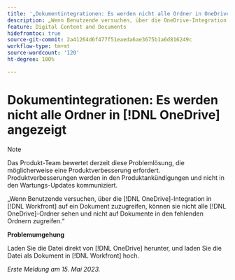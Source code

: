 ```yaml
---
title: '„Dokumentintegrationen: Es werden nicht alle Ordner in OneDrive angezeigt“'
description: „Wenn Benutzende versuchen, über die OneDrive-Integration in Workfront auf ein Dokument zuzugreifen, können sie nicht alle OneDrive-Ordner sehen und nicht auf Dokumente in den fehlenden Ordnern zugreifen.“
feature: Digital Content and Documents
hidefromtoc: true
source-git-commit: 2a41264d6f477f51eaeda6ae3675b1a6d816249c
workflow-type: tm+mt
source-wordcount: '120'
ht-degree: 100%

---
```



# Dokumentintegrationen: Es werden nicht alle Ordner in [!DNL OneDrive] angezeigt

>[!NOTE]
>
>Das Produkt-Team bewertet derzeit diese Problemlösung, die möglicherweise eine Produktverbesserung erfordert. Produktverbesserungen werden in den Produktankündigungen und nicht in den Wartungs-Updates kommuniziert.

„Wenn Benutzende versuchen, über die [!DNL OneDrive]-Integration in [!DNL Workfront] auf ein Dokument zuzugreifen, können sie nicht alle [!DNL OneDrive]-Ordner sehen und nicht auf Dokumente in den fehlenden Ordnern zugreifen.“

**Problemumgehung**

Laden Sie die Datei direkt von [!DNL OneDrive] herunter, und laden Sie die Datei als Dokument in [!DNL Workfront] hoch.

_Erste Meldung am 15. Mai 2023._

